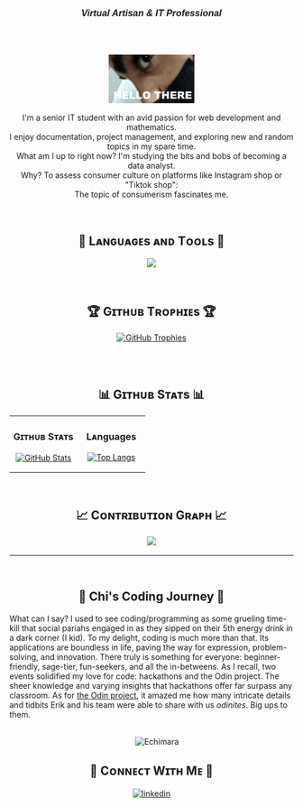 <!--Banner
![Echimara Banner Image](./banner.png)
-->

<!--Header Name-->
<!-- h2 align="center">Hi, I'm Chi 🥸</h2> -->

<h3 align="center" style="font-family: Arial, sans-serif; font-style: italic;">Virtual Artisan & IT Professional</h3>
<br /> 
<br>

<p align="center">
    <img src="https://github.com/Echimara/Echimara/blob/main/hello" alt="Animated GIF" style="width: 30%;">
</p>


<!--Start Intro-->  
<div>
  <p align="center">I'm a senior IT student with an avid passion for web development and mathematics.<br> I enjoy documentation, project management, and exploring new and random topics in my spare time. <br> What am I up to right now? I'm studying the bits and bobs of becoming a data analyst.  <br>Why? To assess consumer culture on  platforms like Instagram shop or "Tiktok shop":  <br> The topic of consumerism fascinates me.</p>
</div>


<br>
<!-- Languages and Tools Section -->
<h2 align="center">🗿 Lᴀɴɢᴜᴀɢᴇs ᴀɴᴅ Tᴏᴏʟs 🗿</h2> 

<p align="center">
  <img width="500px" src="https://skillicons.dev/icons?i=py,c,cpp,java,js,ts,html,css,bootstrap,bash,aws,figma,discord,gcp,php,r,react,nodejs,mysql,postgres,git,vscode,wordpress,postman,kali,linux,stackoverflow&perline=10" />
</p>

<br>

<!--Trophies Section-->   
<h2 align="center">🏆 Gɪᴛʜᴜʙ Tʀᴏᴘʜɪᴇs 🏆</h2>
<p align="center">
  <a href="https://github.com/Echimara/github-profile-trophy">
    <img src="https://github-profile-trophy.vercel.app/?username=Echimara&row=2&column=6&margin-w=20&margin-h=20" alt="GitHub Trophies">
  </a>
</p>

<br />

<br>

<!--Github stats Table--> 
<h2 align="center">📊 Gɪᴛʜᴜʙ Sᴛᴀᴛs 📊</h2>
<table width="100%" cellspacing="0" cellpadding="0" border="0">
  <tr>
    <td width="50%">
      <h3 align="center"><strong>Gɪᴛʜᴜʙ Sᴛᴀᴛs</strong></h3>
      <p align="center">
        <a href="https://github.com/Echimara">
          <img align="center" src="https://github-readme-stats.vercel.app/api?username=Echimara&&rank_icon=github&theme=merko" alt="GitHub Stats" />
        </a>
      </p>
    </td>
    <td width="50%">
      <h3 align="center"><strong>Lᴀnguages</strong></h3>
      <p align="center">
        <a href="https://github.com/Echimara">
          <img align="center" src="https://github-readme-stats.vercel.app/api/top-langs/?username=Echimara&layout=compact&theme=chartreuse-dark" alt="Top Langs" />
        </a>
      </p>
    </td>
  </tr>
</table>


<br>

<!--Contribution Graph-->
<h2 align="center">📈 Cᴏɴᴛʀɪʙᴜᴛɪᴏɴ Gʀᴀᴘʜ 📈</h2>
<div align="center">
    <img src="https://github-readme-activity-graph.vercel.app/graph?username=Echimara&bg_color=011627&color=79d3c3&line=c792ea&point=ffeb95&area=true&hide_border=false" border-radius="15">
</div>

---




<!--STARTS_HERE_QUOTE_CARD
<!--Dynamic Quote card updated every day at 12 PM
<h2 align="center">🌟 Tʜᴏᴜɢʜᴛ ᴏғ ᴛʜᴇ Dᴀʏ 🌟</h2>
<p align="center">
    <img src="https://readme-daily-quotes.vercel.app/api?author=Chinua%20Achebe&quote=There%20is%20no%20story%20that%20is%20not%20true%2C%20the%20world%20has%20no%20end%2C%20and%20what%20is%20good%20among%20one%20people%20is%20an%20abomination%20with%20others.%20We%20have%20to%20learn%20to%20see%20the%20world%20through%20each%20other’s%20eyes.%20The%20only%20end%20of%20writing%20is%20to%20enable%20the%20readers%20better%20to%20see.%20We%20must%20each%20find%20our%20separate%20meaning%20in%20our%20shared%20traditions.%22&bear=ffffff&bg_color=1c0a73&author_color=a19425">
</p>

-->


<br>
<!--ENDS_HERE_QUOTE_CARD-->

<h2 align="center">🌄 Chi's Coding Journey 🌄 </h2>

What can I say? I used to see coding/programming as some grueling time-kill that social pariahs engaged in as they sipped on their 5th energy drink in a dark corner (I kid). To my delight, coding is much more than that. Its applications are boundless in life, paving the way for expression, problem-solving, and innovation. There truly is something for everyone: beginner-friendly, sage-tier, fun-seekers, and all the in-betweens. As I recall, two events solidified my love for code: hackathons and the Odin project. The sheer knowledge and varying insights that hackathons offer far surpass any classroom. As for [the Odin project](https://github.com/TheOdinProject), it amazed me how many intricate details and tidbits Erik and his team were able to share with us *odinites*. Big ups to them.

<br>

<!-- Social badges section -->
<!-- Badges with custom icons - https://github.com/DenverCoder1/custom-icon-badges -->
<!-- View counter - https://github.com/DenverCoder1/Simple-View-Counter -->
<!--ChatGPT the ting-->
<div align="center">
 
 </a>
    &nbsp;&nbsp;&nbsp;&nbsp;
    <img src="https://komarev.com/ghpvc/?username=Echimara&label=Profile%20views&color=blue&style=for-the-badge" alt="Echimara" />
</div>

<!--Contact Section--> 

<h2 align="center">🤝 Cᴏɴɴᴇᴄᴛ Wɪᴛʜ Mᴇ 🤝 </h2>
<div align="center">
 <a href="https://www.linkedin.com/in/chimara-okeke/" target="_blank">
<img src=https://img.shields.io/badge/linkedin-1c4eba.svg?&style=for-the-badge&logo=linkedin&logoColor=white alt=linkedin style="margin-bottom: 5px;" />
</a>
  

<br/>



